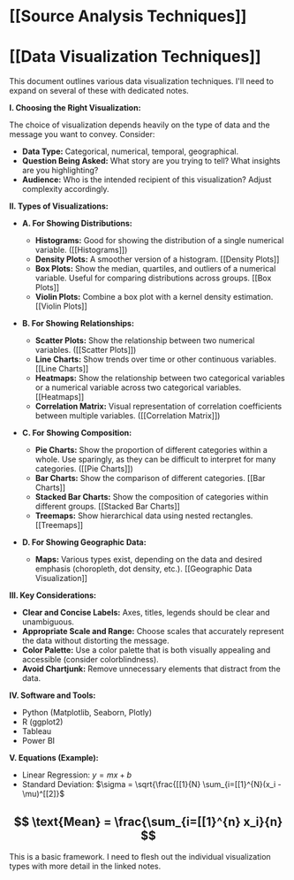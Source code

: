 # [[Source Analysis Techniques]]
# [[Data Visualization Techniques]]

This document outlines various data visualization techniques.  I'll need to expand on several of these with dedicated notes.

**I. Choosing the Right Visualization:**

The choice of visualization depends heavily on the type of data and the message you want to convey.  Consider:

* **Data Type:**  Categorical, numerical, temporal, geographical.
* **Question Being Asked:** What story are you trying to tell?  What insights are you highlighting?
* **Audience:**  Who is the intended recipient of this visualization?  Adjust complexity accordingly.

**II.  Types of Visualizations:**

* **A. For Showing Distributions:**
    * **Histograms:**  Good for showing the distribution of a single numerical variable.  ([[Histograms]])
    * **Density Plots:**  A smoother version of a histogram. [[Density Plots]]
    * **Box Plots:** Show the median, quartiles, and outliers of a numerical variable. Useful for comparing distributions across groups. [[Box Plots]]
    * **Violin Plots:** Combine a box plot with a kernel density estimation.  [[Violin Plots]]

* **B. For Showing Relationships:**
    * **Scatter Plots:** Show the relationship between two numerical variables.  ([[Scatter Plots]])
    * **Line Charts:** Show trends over time or other continuous variables. [[Line Charts]]
    * **Heatmaps:** Show the relationship between two categorical variables or a numerical variable across two categorical variables. [[Heatmaps]]
    * **Correlation Matrix:**  Visual representation of correlation coefficients between multiple variables.  ([[Correlation Matrix]])

* **C. For Showing Composition:**
    * **Pie Charts:** Show the proportion of different categories within a whole.  Use sparingly, as they can be difficult to interpret for many categories.  ([[Pie Charts]])
    * **Bar Charts:** Show the comparison of different categories.  [[Bar Charts]]
    * **Stacked Bar Charts:**  Show the composition of categories within different groups. [[Stacked Bar Charts]]
    * **Treemaps:** Show hierarchical data using nested rectangles. [[Treemaps]]

* **D. For Showing Geographic Data:**
    * **Maps:**  Various types exist, depending on the data and desired emphasis (choropleth, dot density, etc.). [[Geographic Data Visualization]]


**III.  Key Considerations:**

* **Clear and Concise Labels:** Axes, titles, legends should be clear and unambiguous.
* **Appropriate Scale and Range:** Choose scales that accurately represent the data without distorting the message.
* **Color Palette:** Use a color palette that is both visually appealing and accessible (consider colorblindness).
* **Avoid Chartjunk:** Remove unnecessary elements that distract from the data.

**IV.  Software and Tools:**

* Python (Matplotlib, Seaborn, Plotly)
* R (ggplot2)
* Tableau
* Power BI


**V. Equations (Example):**

* Linear Regression:  $y = mx + b$
* Standard Deviation:  $\sigma = \sqrt{\frac{[[1}{N} \sum_{i=[[1}^{N}(x_i - \mu)^[[2]}$

## $$ \text{Mean} = \frac{\sum_{i=[[1}^{n} x_i}{n} $$

This is a basic framework.  I need to flesh out the individual visualization types with more detail in the linked notes.
